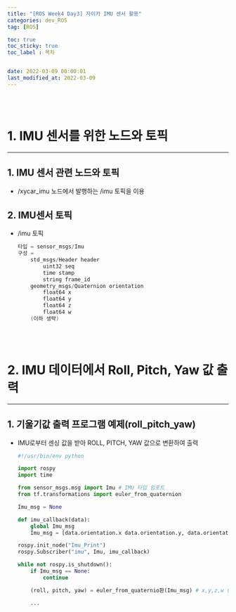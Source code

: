 ```yaml
---
title: "[ROS Week4 Day3] 자이카 IMU 센서 활용"
categories: dev_ROS
tag: [ROS]

toc: true
toc_sticky: true
toc_label : 목차


date: 2022-03-09 00:00:01
last_modified_at: 2022-03-09
---
```

<br>
<br>

# 1. IMU 센서를 위한 노드와 토픽
---
## 1. IMU 센서 관련 노드와 토픽 
* /xycar_imu 노드에서 발행하는 /imu 토픽을 이용

## 2. IMU센서 토픽
* /imu 토픽

    ```cpp
    타입 = sensor_msgs/Imu
    구성 =
        std_msgs/Header header
            uint32 seq
            time stamp
            string frame_id
        geometry_msgs/Quaternion orientation
            float64 x
            float64 y
            float64 z
            float64 w
        (이하 생략)
    ```

<br>
<br>

# 2. IMU 데이터에서 Roll, Pitch, Yaw 값 출력 
---
## 1. 기울기값 출력 프로그램 예제(roll_pitch_yaw) 
* IMU로부터 센싱 값을 받아 ROLL, PITCH, YAW 값으로 변환하여 출력 

    ```python 
    #!/usr/bin/env python

    import rospy 
    import time 

    from sensor_msgs.msg import Imu # IMU 타입 임포트 
    from tf.transformations import euler_from_quaternion 

    Imu_msg = None

    def imu_callback(data):
        global Imu_msg
        Imu_msg = [data.orientation.x data.orientation.y, data.orientation.z, data.orientation.w]

    rospy.init_node("Imu_Print")
    rospy.Subscriber("imu", Imu, imu_callback)

    while not rospy.is_shutdown():
        if Imu_msg == None:
            continue 

        (roll, pitch, yaw) = euler_from_quaternio환(Imu_msg) # x,y,z,w (쿼터니언 값)을 Roll, Pitch, Yaw 값으로 변환

        ...
    ```
<br>
<br>
